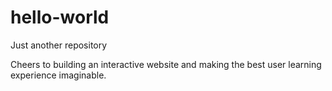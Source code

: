 # hello-world
Just another repository


Cheers to building an interactive website and making the best user learning experience imaginable.
